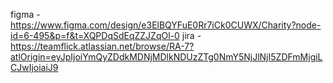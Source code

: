 figma - https://www.figma.com/design/e3ElBQYFuE0Rr7iCk0CUWX/Charity?node-id=6-495&p=f&t=XQPDqSdEqZZJZqOl-0
jira - https://teamflick.atlassian.net/browse/RA-7?atlOrigin=eyJpIjoiYmQyZDdkMDNjMDlkNDUzZTg0NmY5NjJlNjI5ZDFmMjgiLCJwIjoiaiJ9
